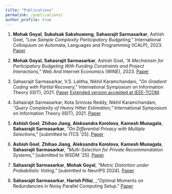 ```yaml
---
title: "Publications"
permalink: /publications/
author_profile: true
---
```


<!-- 1. S. Sarmasarkar, K.S. Reddy and N. Karamchandani  "Query Complexity of Heavy-Hitter distribution", International Symposium on Information Theory, 2021 [[Paper]](https://arxiv.org/abs/2005.14425)

2. S. Sarmasarkar, V.Lalitha and N. Karamchandani "On Gradient Coding with Partial Recovery", International Symposium on Information Theory, 2021 [[Paper]](https://arxiv.org/abs/2102.10163)

 -->

 1. **Mohak Goyal**, **Sukolsak Sakshuwong**, **Sahasrajit Sarmasarkar**, Ashish Goel, _"Low Sample Complexity Participatory Budgeting,"_ International Colloquium on Automata, Languages and Programming (ICALP), 2023. [Paper](https://arxiv.org/abs/2302.05810)

2. **Mohak Goyal**, **Sahasrajit Sarmasarkar**, Ashish Goel, _"A Mechanism for Participatory Budgeting With Funding Constraints and Project Interactions,"_ Web And Internet Economics (WINE), 2023. [Paper](https://arxiv.org/pdf/2305.11296.pdf)

3. Sahasrajit Sarmasarkar, V.S. Lalitha, Nikhil Karamchandani, _"On Gradient Coding with Partial Recovery,"_ International Symposium on Information Theory (ISIT), 2021. [Paper](https://arxiv.org/abs/2102.10163) [Extended version accepted at IEEE-TCOM](https://ieeexplore.ieee.org/xpl/RecentIssue.jsp?punumber=26).

4. Sahasrajit Sarmasarkar, Kota Srinivas Reddy, Nikhil Karamchandani, _"Query Complexity of Heavy Hitter Estimation,"_ International Symposium on Information Theory (ISIT), 2021. [Paper](https://arxiv.org/pdf/2005.14425.pdf)


5. **Ashish Goel**, **Zhihao Jiang**, **Aleksandra Korolova**, **Kamesh Munagala**, **Sahasrajit Sarmasarkar**, _"On Differential Privacy with Multiple Selections,"_ [submitted to ITCS '25]. [Paper](https://arxiv.org/abs/2407.14641)

6. **Ashish Goel**, **Zhihao Jiang**, **Aleksandra Korolova**, **Kamesh Munagala**, **Sahasrajit Sarmasarkar**, _"Multi-Selection for Private Recommendation Systems,"_ [submitted to WSDM '25]. [Paper](https://drive.google.com/file/d/1qE1O2IMk8NjvMG_4jZIUqcdPhbB6Aoai/view?usp=sharing)

7. **Sahasrajit Sarmasarkar**, **Mohak Goyal**, _"Metric Distortion under Probabilistic Voting,"_ [submitted to NeurIPS 2024]. [Paper](https://arxiv.org/abs/2405.14223)

8. **Sahasrajit Sarmasarkar**, **Harish Pillai**, _"Optimal Moments on Redundancies in Noisy Parallel Computing Setup." [Paper](https://arxiv.org/abs/2402.12584)
